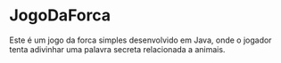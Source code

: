 # JogoDaForca
Este é um jogo da forca simples desenvolvido em Java, onde o jogador tenta adivinhar uma palavra secreta relacionada a animais.
